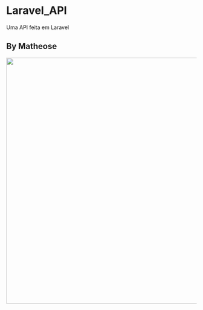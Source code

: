 # Laravel_API

Uma API feita em Laravel

## By Matheose

<p align="center">
    <a href="#" target="_blank">
        <img src="https://banners.beyondco.de/M11.png?theme=light&packageManager=&packageName=by+Beer+%26+Code&pattern=architect&style=style_1&description=MLA&md=1&showWatermark=0&fontSize=100px&images=https%3A%2F%2Flaravel.com%2Fimg%2Flogomark.min.svg" width="650">
    </a>
</p>